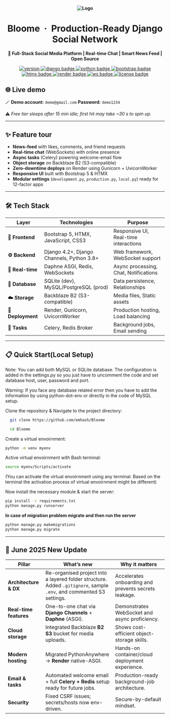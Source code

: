 <h4 align='center'>
  
![Logo](https://github.com/user-attachments/assets/8e784d01-0977-410a-ae11-7ebc30a08061)

</h4>

<h1 align="center">
  Bloome &nbsp;·&nbsp; Production-Ready Django Social Network
</h1>

<p align="center">
  <strong>🚀 Full-Stack Social Media Platform | Real-time Chat | Smart News Feed | Open Source</strong>
</p>

<p align="center">
  <a href="https://img.shields.io/badge/version-2.0.0-red">
    <img src="https://img.shields.io/badge/version-2.0.0-red" alt="version" />
  </a>
  <a href="https://img.shields.io/badge/Django-4.2+-green?logo=django">
    <img src="https://img.shields.io/badge/Django-4.2+-green?logo=django" alt="django badge" />
  </a>
  <a href="https://img.shields.io/badge/Python-3.8+-blue?logo=python">
    <img src="https://img.shields.io/badge/Python-3.8+-blue?logo=python" alt="python badge" />
  </a>
  <a href="https://img.shields.io/badge/Bootstrap-5.0+-purple?logo=bootstrap">
    <img src="https://img.shields.io/badge/Bootstrap-5.0+-purple?logo=bootstrap" alt="bootstrap badge" />
  </a>
  <a href="https://img.shields.io/badge/HTMX-1.8+-orange?logo=htmx">
    <img src="https://img.shields.io/badge/HTMX-1.8+-orange?logo=htmx" alt="htmx badge" />
  </a>
  <a href="https://img.shields.io/badge/hosted%20on-render-purple?logo=render">
    <img src="https://img.shields.io/badge/hosted%20on-render-purple?logo=render" alt="render badge" />
  </a>
  <a href="https://img.shields.io/badge/websockets-enabled-brightgreen?logo=fastapi">
    <img src="https://img.shields.io/badge/websockets-enabled-brightgreen?logo=fastapi" alt="ws badge" />
  </a>
  <a href="https://img.shields.io/badge/License-MIT-yellow.svg">
    <img src="https://img.shields.io/badge/License-MIT-yellow.svg" alt="license badge" />
  </a>
</p>

## 🌐 Live demo

🪄 **Demo account:** `demo@gmail.com` **Password:** `demo1234`  

⚠️ *Free tier sleeps after 15 min idle; first hit may take ~30 s to spin up.*

---

## ✨ Feature tour

- **News-feed** with likes, comments, and friend requests  
- **Real-time chat** (WebSockets) with online presence  
- **Async tasks** (Celery) powering welcome-email flow  
- **Object storage** on Backblaze B2 (S3-compatible)  
- **Zero-downtime deploys** on Render using Gunicorn + UvicornWorker  
- **Responsive UI** built with Bootstrap 5 & HTMX  
- **Modular settings** (`development.py`, `production.py`, `local.py`) ready for 12-factor apps  

---

## 🛠️ Tech Stack

<div align="center">

| **Layer** | **Technologies** | **Purpose** |
|-----------|------------------|-------------|
| **🎨 Frontend** | Bootstrap 5, HTMX, JavaScript, CSS3 | Responsive UI, Real-time interactions |
| **⚙️ Backend** | Django 4.2+, Django Channels, Python 3.8+ | Web framework, WebSocket support |
| **🔄 Real-time** | Daphne ASGI, Redis, WebSockets | Async processing, Chat, Notifications |
| **💾 Database** | SQLite (dev), MySQL/PostgreSQL (prod) | Data persistence, Relationships |
| **☁️ Storage** | Backblaze B2 (S3-compatible) | Media files, Static assets |
| **🚀 Deployment** | Render, Gunicorn, UvicornWorker | Production hosting, Load balancing |
| **📧 Tasks** | Celery, Redis Broker | Background jobs, Email sending |

</div>

---

## 📋 Quick Start(Local Setup)

Note: You can add both MySQL or SQLite database. The configuration is added in the settings.py so you just have to uncomment the code and set database host, user, password and port. 

Warning: If you face any database related error then you have to add the information by using python-dot-env or directly in the code of MySQL setup.

Clone the repository & Navigate to the project directory:

```bash
  git clone https://github.com/emhash/Bloome

  cd Bloome
```

Create a virtual envoirnment:

```bash 
python -m venv myenv
```
Active virtual envoirnment with Bash terminal:
```bash 
source myenv/Scripts/activate
```
(You can activate the virtual envoirnment using any terminal. Based on the terminal the activation process of virtual envoirnment might be different)

Now install the necessary module & start the server:
```bash 
pip install -r requirements.txt
python manage.py runserver

```
**In case of migration problem migrate and then run the server**
```bash 
python manage.py makemigrations
python manage.py migrate

```




---

## 🚀 June 2025 New Update

| Pillar | What’s new | Why it matters |
|--------|------------|----------------|
| **Architecture & DX** | Re-organised project into a layered folder structure. Added `.gitignore`, sample `.env`, and commented S3 settings. | Accelerates onboarding and prevents secrets leakage. |
| **Real-time features** | One-to-one chat via **Django Channels** + **Daphne** (ASGI). | Demonstrates WebSocket and async proficiency. |
| **Cloud storage** | Integrated Backblaze **B2 S3** bucket for media uploads. | Shows cost-efficient object-storage skills. |
| **Modern hosting** | Migrated PythonAnywhere → **Render** native-ASGI. | Hands-on container/cloud deployment experience. |
| **Email & tasks** | Automated welcome email + full **Celery + Redis** setup ready for future jobs. | Production-ready background-job architecture. |
| **Security** | Fixed CSRF issues; secrets/hosts now env-driven. | Secure-by-default mindset. |

